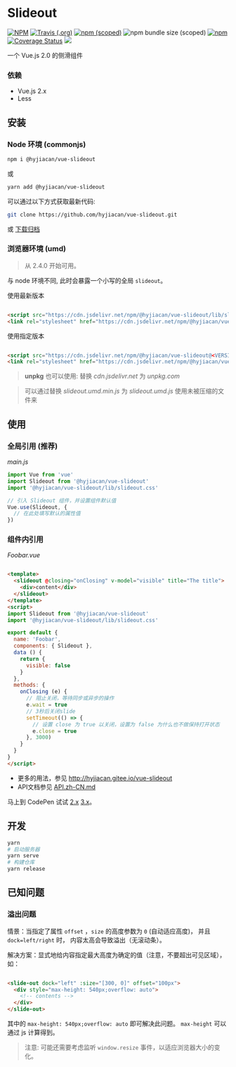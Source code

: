 # Slideout

[![NPM](https://img.shields.io/npm/l/@hyjiacan/vue-slideout?style=flat-square)](https://github.com/hyjiacan/vue-slideout/blob/master/LICENSE)
[![Travis (.org)](https://img.shields.io/travis/hyjiacan/vue-slideout?style=flat-square)](https://www.travis-ci.org/hyjiacan/vue-slideout)
[![npm (scoped)](https://img.shields.io/npm/v/@hyjiacan/vue-slideout?style=flat-square)](https://www.npmjs.com/package/@hyjiacan/vue-slideout)
![npm bundle size (scoped)](https://img.shields.io/bundlephobia/min/@hyjiacan/vue-slideout?style=flat-square)
[![npm](https://img.shields.io/npm/dm/@hyjiacan/vue-slideout?style=flat-square)](https://npmcharts.com/compare/@hyjiacan/vue-slideout?minimal=true)
[![Coverage Status](https://coveralls.io/repos/github/hyjiacan/vue-slideout/badge.svg?branch=master)](https://coveralls.io/github/hyjiacan/vue-slideout?branch=master)
[![](https://data.jsdelivr.com/v1/package/npm/@hyjiacan/vue-slideout/badge)](https://www.jsdelivr.com/package/npm/@hyjiacan/vue-slideout)

一个 Vue.js 2.0 的侧滑组件

### 依赖

- Vue.js 2.x
- Less

## 安装

### Node 环境 (commonjs)

```bash
npm i @hyjiacan/vue-slideout
```

或

```bash
yarn add @hyjiacan/vue-slideout
```

可以通过以下方式获取最新代码:

```bash
git clone https://github.com/hyjiacan/vue-slideout.git
```

或 [下载归档](https://github.com/hyjiacan/vue-slideout/archive/master.zip)

### 浏览器环境 (umd)

> 从 2.4.0 开始可用。

与 node 环境不同, 此时会暴露一个小写的全局 `slideout`。

使用最新版本

```html

<script src="https://cdn.jsdelivr.net/npm/@hyjiacan/vue-slideout/lib/slideout.umd.min.js"></script>
<link rel="stylesheet" href="https://cdn.jsdelivr.net/npm/@hyjiacan/vue-slideout/lib/slideout.css"/>
```

使用指定版本

```html

<script src="https://cdn.jsdelivr.net/npm/@hyjiacan/vue-slideout@<VERSION>/lib/slideout.umd.min.js"></script>
<link rel="stylesheet" href="https://cdn.jsdelivr.net/npm/@hyjiacan/vue-slideout@<VERSION>/lib/slideout.css"/>
```

> **unpkg** 也可以使用: 替换 *cdn.jsdelivr.net* 为 *unpkg.com*

> 可以通过替换 *slideout.umd.min.js* 为 *slideout.umd.js* 使用未被压缩的文件来

## 使用

### 全局引用 (推荐)

*main.js*

```javascript
import Vue from 'vue'
import Slideout from '@hyjiacan/vue-slideout'
import '@hyjiacan/vue-slideout/lib/slideout.css'

// 引入 Slideout 组件，并设置组件默认值
Vue.use(Slideout, {
  // 在此处填写默认的属性值
})
```

### 组件内引用

*Foobar.vue*

```html

<template>
  <slideout @closing="onClosing" v-model="visible" title="The title">
    <div>content</div>
  </slideout>
</template>
<script>
import Slideout from '@hyjiacan/vue-slideout'
import '@hyjiacan/vue-slideout/lib/slideout.css'

export default {
  name: 'Foobar',
  components: { Slideout },
  data () {
    return {
      visible: false
    }
  },
  methods: {
    onClosing (e) {
      // 阻止关闭，等待同步或异步的操作
      e.wait = true
      // 3秒后关闭slide
      setTimeout(() => {
        // 设置 close 为 true 以关闭，设置为 false 为什么也不做保持打开状态
        e.close = true
      }, 3000)
    }
  }
}
</script>
```

- 更多的用法，参见 http://hyjiacan.gitee.io/vue-slideout
- API文档参见 [API.zh-CN.md](./API.zh-CN.md)

马上到 CodePen 试试 [2.x](https://codepen.io/hyjiacan/pen/YzGVRvR) [3.x](https://codepen.io/hyjiacan/pen/LYRZONE)。

## 开发

```bash
yarn
# 启动服务器
yarn serve
# 构建仓库
yarn release
```

## 已知问题

### 溢出问题

情景：当指定了属性 `offset` ，`size` 的高度参数为 `0` (自动适应高度)， 并且 `dock=left/right` 时， 内容太高会导致溢出（无滚动条）。

解决方案：显式地给内容指定最大高度为确定的值（注意，不要超出可见区域），如：

```html

<slide-out dock="left" :size="[300, 0]" offset="100px">
  <div style="max-height: 540px;overflow: auto">
    <!-- contents -->
  </div>
</slide-out>
```

其中的 `max-height: 540px;overflow: auto` 即可解决此问题。
`max-height` 可以通过 js 计算得到。

> 注意: 可能还需要考虑监听 `window.resize` 事件，以适应浏览器大小的变化。
